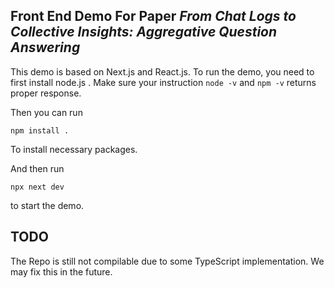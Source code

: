 ## Front End Demo For Paper *From Chat Logs to Collective Insights: Aggregative Question Answering*

This demo is based on Next.js and React.js. To run the demo, you need to first install node.js . Make sure your instruction `node -v` and `npm -v` returns proper response. 

Then you can run 
```
npm install .
```

To install necessary packages.

And then run

```
npx next dev
```

to start the demo.

## TODO

The Repo is still not compilable due to some TypeScript implementation. We may fix this in the future. 